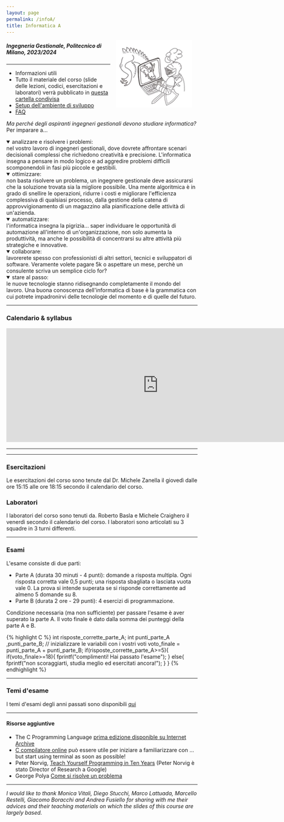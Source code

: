```yaml
---
layout: page
permalink: /infoA/
title: Informatica A
---
```

<img src="../assets/img/cavaliere_cs.jpg" align="right" Hspace="15" Vspace="0" 
Border="0"  width="200" height="auto">
#####   Ingegneria Gestionale, Politecnico di Milano, 2023/2024

*** 

*  Informazioni utili
* Tutto il materiale del corso (slide delle lezioni, codici, esercitazioni e laboratori) verrà pubblicato in [questa cartella condivisa](https://polimi365-my.sharepoint.com/:f:/g/personal/10755186_polimi_it/EgjfFrnKl7pOv1bmhrscOkgBpJcrYKu0yCrjEfnlXevivw?e=dlA5JO)
* [Setup dell'ambiente di sviluppo](https://polimi365-my.sharepoint.com/:b:/g/personal/10755186_polimi_it/EWIYiT78wgFDujmby9coK-IBuN9afHqLVpiF4OQBrjrUHw?e=fNFich)
* [FAQ](https://polimi365-my.sharepoint.com/:b:/g/personal/10755186_polimi_it/EfUIuYh-QpJLhhDjDkA4HV8BJO2nUN5pcVSs968xa5Xzhw?e=AUJJGw) 

*Ma perché degli aspiranti ingegneri gestionali devono studiare informatica?*
Per imparare a...
<details open>
<summary>analizzare e risolvere i problemi:</summary>
nel vostro lavoro di ingegneri gestionali, dove dovrete affrontare scenari decisionali complessi che richiedono creatività e precisione. L'informatica insegna a pensare in modo logico e ad aggredire problemi difficili scomponendoli  in fasi più piccole e gestibili.
</details>
<details open>
<summary>ottimizzare:</summary>
non basta risolvere un problema, un ingegnere gestionale deve assicurarsi che la soluzione trovata sia la migliore possibile. Una mente algoritmica è in grado di snellire le operazioni, ridurre i costi e migliorare l'efficienza complessiva di qualsiasi processo, dalla gestione della catena di approvvigionamento di un magazzino alla pianificazione delle attività di un'azienda.
</details>
<details open>
<summary>automatizzare:</summary>
l'informatica insegna la pigrizia... saper individuare le opportunità di automazione all'interno di un'organizzazione, non solo aumenta la produttività, ma anche le possibilità di concentrarsi su altre attività più strategiche e innovative. 
</details>
<details open>
<summary>collaborare:</summary>
lavorerete spesso con professionisti di altri settori, tecnici e sviluppatori di software. Veramente volete pagare 5k o aspettare un mese, perchè un consulente scriva un semplice ciclo for?
</details>
<details open>
<summary>stare al passo:</summary>
 le nuove tecnologie stanno ridisegnando completamente il mondo del lavoro. Una buona conoscenza dell'informatica di base è la grammatica con cui potrete impadronirvi delle tecnologie del momento e di quelle del futuro.
</details>


***

### Calendario & syllabus

<iframe src="https://calendar.google.com/calendar/embed?height=300&wkst=2&bgcolor=%23ffffff&ctz=Europe%2FRome&showTitle=0&showDate=1&showPrint=0&showTabs=0&showTz=0&showCalendars=0&mode=AGENDA&showNav=0&src=ZTMwOWNlMWQ3NjZmYjRkNzE4Yjc5NDM2MjY0NDIxYjFjM2RkNWVjODg0NjczZTkyMGVkMjMxY2IzNzlmOWFjM0Bncm91cC5jYWxlbmRhci5nb29nbGUuY29t&color=%2333B679" style="border-width:0" width="800" height="300" frameborder="0" scrolling="no"></iframe>


***




***

### Esercitazioni

Le esercitazioni del corso sono tenute dal Dr. Michele Zanella il giovedì dalle ore 15:15 alle ore 18:15 secondo il calendario del corso.

### Laboratori

I laboratori del corso sono tenuti da. Roberto Basla e Michele Craighero il venerdì secondo il calendario del corso.
I laboratori sono articolati su 3 squadre in 3 turni differenti.

***

### Esami 

L'esame consiste di due parti:
* Parte A (durata 30 minuti - 4 punti): domande a risposta multipla. Ogni risposta corretta vale 0,5 punti; una risposta sbagliata o lasciata vuota vale 0. La prova si intende superata se si risponde correttamente ad almeno 5 domande su 8. 
* Parte B (durata 2 ore - 29 punti): 4 esercizi di programmazione.

Condizione necessaria (ma non sufficiente) per passare l'esame è aver superato la parte A.  Il voto finale è dato dalla somma dei punteggi della parte A e B.

{% highlight C %}
int risposte_corrette_parte_A;
int punti_parte_A ,punti_parte_B;
// inizializzare le variabili con i vostri voti
voto_finale = punti_parte_A + punti_parte_B;
if(risposte_corrette_parte_A>=5){
    if(voto_finale>=18){
        fprintf("complimenti! Hai passato l'esame");
    }
    else{
        fprintf("non scoraggiarti, studia meglio ed esercitati ancora!");
    }
}
{% endhighlight %}

***
### Temi d'esame

I temi d'esami degli anni passati sono disponibili [qui](https://polimi365-my.sharepoint.com/:f:/g/personal/10755186_polimi_it/EoqBf6kpCkhEg0mr3tjv7J0BpolR6VzGWB5FNBaO2uRRZA?e=W91r6P)

***

####  Risorse aggiuntive 

* The C Programming Language [prima edizione disponible su Internet Archive](https://archive.org/details/TheCProgrammingLanguageFirstEdition)
* [C compilatore online](https://repl.it/languages/c) può essere utile per iniziare a familiarizzare con ... but start using terminal as soon as possible!
* Peter Norvig, [Teach Yourself Programming in Ten Years](http://norvig.com/21-days.html) (Peter Norvig è stato Director of Research a Google)
* George Polya [Come si risolve un problema](https://math.hawaii.edu/home/pdf/putnam/PolyaHowToSolveIt.pdf)

*** 

*I would like to thank Monica Vitali, Diego Stucchi, Marco Lattuada, Marcello Restelli, Giacomo Boracchi and Andrea Fusiello for sharing with me their advices and their teaching materials on which the slides of this course are largely based.*


